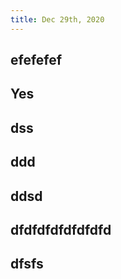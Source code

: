 ```yaml
---
title: Dec 29th, 2020
---
```


##
##
## efefefef
## Yes
## dss
## ddd
## ddsd
## dfdfdfdfdfdfdfd
## dfsfs
